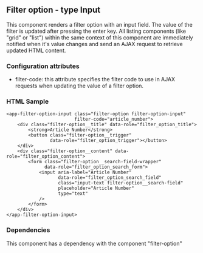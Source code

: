## Filter option - type Input
This component renders a filter option with an input field. 
The value of the filter is updated after pressing the enter key. 
All listing components (like "grid" or "list") within the same context of this component are immediately 
notified when it's value changes and send an AJAX request to retrieve updated HTML content. 

### Configuration attributes
- filter-code: this attribute specifies the filter code to use in AJAX requests when updating the value of
  a filter option.

### HTML Sample
```
<app-filter-option-input class="filter-option filter-option-input"
                         filter-code="article_number">
    <div class="filter-option__title" data-role="filter_option_title">
        <strong>Article Number</strong>
        <button class="filter-option__trigger"
                data-role="filter_option_trigger"></button>
    </div>
    <div class="filter-option__content" data-role="filter_option_content">
        <form class="filter-option__search-field-wrapper"
              data-role="filter_option_search_form">
            <input aria-label="Article Number"
                   data-role="filter_option_search_field"
                   class="input-text filter-option__search-field"
                   placeholder="Article Number"
                   type="text"
            />
        </form>
    </div>
</app-filter-option-input>
```
### Dependencies
This component has a dependency with the component "filter-option"